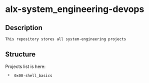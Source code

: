# alx-system_engineering-devops

## Description
    This repository stores all system-engineering projects
    
## Structure
   Projects list is here:
   
     *  0x00-shell_basics
